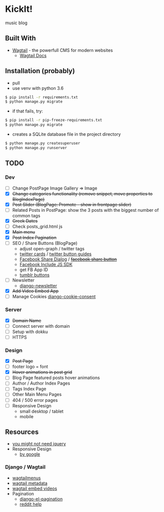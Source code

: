 # KickIt!

music blog 

## Built With

* [Wagtail](https://wagtail.io) - the powerfull CMS for modern websites
	* [Wagtail Docs](http://docs.wagtail.io/en/latest/index.html)

## Installation (probably)
* pull
* use venv with python 3.6
```bash
$ pip install -r requirements.txt
$ python manage.py migrate
```
* if that fails, try:
```bash
$ pip install -r pip-freeze-requirements.txt
$ python manage.py migrate
```


* creates a SQLite database file in the project directory
```bash
$ python manage.py createsuperuser
$ python manage.py runserver
```

## TODO
### Dev
- [ ] Change PostPage Image Gallery => Image
- [x] ~~Change categories functionality (remove snippet, move properties to BlogIndexPage)~~
- [x] ~~Post Slider (BlogPage: Promote - show in frontpage slider)~~
- [ ] Related Posts in PostPage: show the 3 posts with the biggest number of common tags
- [X] ~~Greek Dates~~
- [ ] Check posts_grid.html js
- [x] ~~Main menu~~
- [x] ~~Post Index Pagination~~
- [ ] SEO / Share Buttons (BlogPage)
	* adjust open-graph / twitter tags
	* [twitter cards](https://developer.twitter.com/en/docs/tweets/optimize-with-cards/overview/abouts-cards) / [twitter button guides](https://developer.twitter.com/en/docs/twitter-for-websites/tweet-button/overview.html)
	* [Facebook Share Dialog](https://developers.facebook.com/docs/sharing/reference/share-dialog) / [~~facebook share button~~](https://developers.facebook.com/docs/plugins/share-button/#)
	* [Facebook Include JS SDK](https://developers.facebook.com/docs/javascript/quickstart)
	* get FB App ID
	* [tumblr buttons](https://www.tumblr.com/buttons)
- [ ] Newsletter 
	* [django-newsletter](https://github.com/dokterbob/django-newsletter)
- [x] ~~Add Video Embed App~~
- [ ] Manage Cookies [django-cookie-consent](https://django-cookie-consent.readthedocs.io/en/latest/index.html)

### Server
- [x] ~~Domain Name~~
- [ ] Connect server with domain
- [ ] Setup with dokku
- [ ] HTTPS

### Design
- [x] ~~Post Page~~
- [ ] footer logo = font
- [x] ~~Hover animations in post grid~~
- [ ] Blog Page featured posts hover animations
- [ ] Author / Author Index Pages
- [ ] Tags Index Page
- [ ] Other Main Menu Pages
- [ ] 404 / 500 error pages
- [ ] Responsive Design
    * small desktop / tablet
    * mobile
    
## Resources
* [you might not need jquery](http://youmightnotneedjquery.com/)
* Responsive Design
	* [by google](https://developers.google.com/web/fundamentals/design-and-ux/responsive/)

### Django / Wagtail
* [wagtailmenus](https://github.com/rkhleics/wagtailmenus)
* [wagtail metadata](https://github.com/takeflight/wagtail-metadata)
* [wagtail embed videos](https://github.com/infoportugal/wagtail-embedvideos)
* Pagination
	* [django-el-pagination](https://django-el-pagination.readthedocs.io/en/latest/)
	* [reddit help](https://www.reddit.com/r/django/comments/9p70uf/adding_load_more_functionality_to_wagtail_via/)
